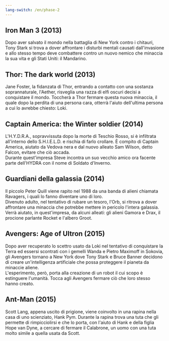 ```yaml
---
lang-switch: /en/phase-2
---
```

## Iron Man 3 (2013)
Dopo aver salvato il mondo nella battaglia di New York contro i chitauri, Tony Stark si trova a dover affrontare i disturbi mentali causati dall'invasione e allo stesso tempo deve combattere contro un nuovo nemico che minaccia la sua vita e gli Stati Uniti: il Mandarino.
## Thor: The dark world (2013)
Jane Foster, la fidanzata di Thor, entrando a contatto con una sostanza soprannaturale, l'Aether, risveglia una razza di elfi oscuri decisi a conquistare il mondo. Toccherà a Thor fermare questa nuova minaccia, il quale dopo la perdita di una persona cara, otterrà l'aiuto dell'ultima persona a cui lo avrebbe chiesto: Loki.
## Captain America: the Winter soldier (2014)
L'H.Y.D.R.A., sopravvissuta dopo la morte di Teschio Rosso, si è infiltrata all'interno dello S.H.I.E.L.D. e rischia di farlo crollare. È compito di Captain America, aiutato da Vedova nera e dal nuovo alleato Sam Wilson, detto Falcon, evitare che ciò accada.<br/>
Durante quest'impresa Steve incontra un suo vecchio amico ora facente parte dell'HYDRA con il nome di Soldato d'Inverno.
## Guardiani della galassia (2014)
Il piccolo Peter Quill viene rapito nel 1988 da una banda di alieni chiamata Ravagers, i quali lo fanno diventare uno di loro.<br/>
Divenuto adulto, nel tentativo di rubare un tesoro, l'Orb, si ritrova a dover affrontare una minaccia che potrebbe mettere in pericolo l'intera galassia. Verrà aiutato, in quest'impresa, da alcuni alleati: gli alieni Gamora e Drax, il procione parlante Rocket e l'albero Groot.
## Avengers: Age of Ultron (2015)
Dopo aver recuperato lo scettro usato da Loki nel tentativo di conquistare la Terra ed essersi scontrati con i gemelli Wanda e Pietro Maximoff in Sokovia, gli Avengers tornano a New York dove Tony Stark e Bruce Banner decidono di creare un'intelligenza artificiale che possa proteggere il pianeta da minaccie aliene.<br/>
L'esperimento, però, porta alla creazione di un robot il cui scopo è estinguere l'umanità. Tocca agli Avengers fermare ciò che loro stesso hanno creato.
## Ant-Man (2015)
Scott Lang, appena uscito di prigione, viene coinvolto in una rapina nella casa di uno scienziato, Hank Pym. Durante la rapina trova una tuta che gli permette di rimpicciolirsi e che lo porta, con l'aiuto di Hank e della figlia Hope van Dyne, a cercare di fermare il Calabrone, un uomo con una tuta molto simile a quella usata da Scott.